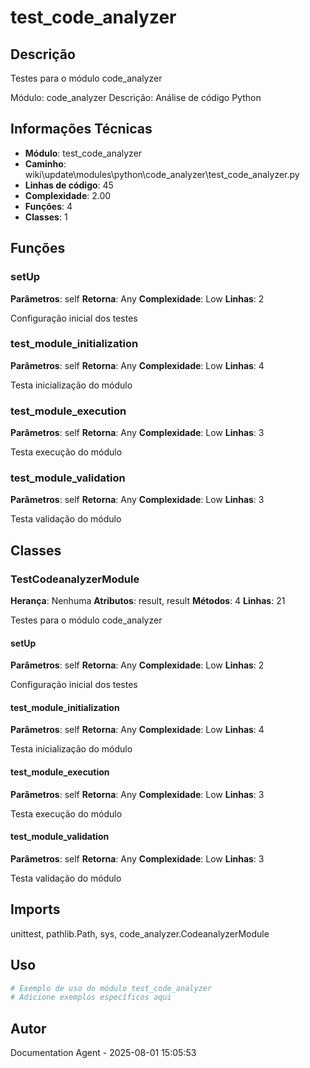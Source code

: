 # test_code_analyzer

## Descrição

Testes para o módulo code_analyzer

Módulo: code_analyzer
Descrição: Análise de código Python

## Informações Técnicas

- **Módulo**: test_code_analyzer
- **Caminho**: wiki\update\modules\python\code_analyzer\test_code_analyzer.py
- **Linhas de código**: 45
- **Complexidade**: 2.00
- **Funções**: 4
- **Classes**: 1

## Funções

### setUp

**Parâmetros**: self
**Retorna**: Any
**Complexidade**: Low
**Linhas**: 2

Configuração inicial dos testes

### test_module_initialization

**Parâmetros**: self
**Retorna**: Any
**Complexidade**: Low
**Linhas**: 4

Testa inicialização do módulo

### test_module_execution

**Parâmetros**: self
**Retorna**: Any
**Complexidade**: Low
**Linhas**: 3

Testa execução do módulo

### test_module_validation

**Parâmetros**: self
**Retorna**: Any
**Complexidade**: Low
**Linhas**: 3

Testa validação do módulo

## Classes

### TestCodeanalyzerModule

**Herança**: Nenhuma
**Atributos**: result, result
**Métodos**: 4
**Linhas**: 21

Testes para o módulo code_analyzer

#### setUp

**Parâmetros**: self
**Retorna**: Any
**Complexidade**: Low
**Linhas**: 2

Configuração inicial dos testes

#### test_module_initialization

**Parâmetros**: self
**Retorna**: Any
**Complexidade**: Low
**Linhas**: 4

Testa inicialização do módulo

#### test_module_execution

**Parâmetros**: self
**Retorna**: Any
**Complexidade**: Low
**Linhas**: 3

Testa execução do módulo

#### test_module_validation

**Parâmetros**: self
**Retorna**: Any
**Complexidade**: Low
**Linhas**: 3

Testa validação do módulo

## Imports

unittest, pathlib.Path, sys, code_analyzer.CodeanalyzerModule

## Uso

```python
# Exemplo de uso do módulo test_code_analyzer
# Adicione exemplos específicos aqui
```

## Autor

Documentation Agent - 2025-08-01 15:05:53
